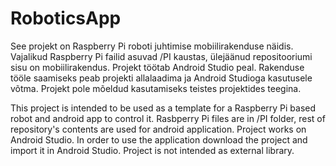 # RoboticsApp

See projekt on Raspberry Pi roboti juhtimise mobiilirakenduse näidis. Vajalikud Raspberry Pi failid asuvad /PI kaustas, ülejäänud repositooriumi sisu on mobiilirakendus. Projekt töötab Android Studio peal. Rakenduse tööle saamiseks peab projekti allalaadima ja Android Studioga kasutusele võtma. Projekt pole mõeldud kasutamiseks teistes projektides teegina.

This project is intended to be used as a template for a Raspberry Pi based robot and android app to control it. Rasbperry Pi files are in /PI folder, rest of repository's contents are used for android application. Project works on Android Studio. In order to use the application download the project and import it in Android Studio. Project is not intended as external library.
